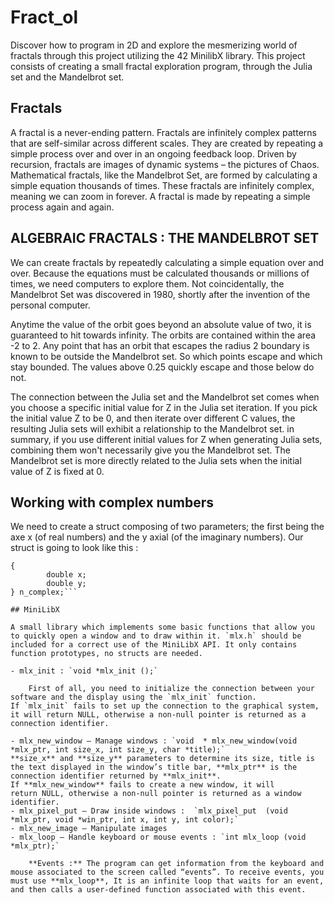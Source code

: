 # Fract_ol
Discover how to program in 2D and explore the mesmerizing world of fractals through this project utilizing the 42 MinilibX library. This project consists of creating a small fractal exploration program, through the Julia set and the Mandelbrot set.  
## Fractals

A fractal is a never-ending pattern. Fractals are infinitely complex patterns that are self-similar across different scales. They are created by repeating a simple process over and over in an ongoing feedback loop. Driven by recursion, fractals are images of dynamic systems – the pictures of Chaos. Mathematical fractals, like the Mandelbrot Set, are formed by calculating a simple equation thousands of times. These fractals are infinitely complex,  meaning we can zoom in forever. A fractal is made by repeating a simple process again and again.

## ALGEBRAIC FRACTALS : THE MANDELBROT SET

We can create fractals by repeatedly calculating a simple equation over and over. Because the equations must be calculated thousands or millions of times, we need computers to explore them. Not coincidentally, the Mandelbrot Set was discovered in 1980, shortly after the invention of the personal computer.

Anytime the value of the orbit goes beyond an absolute value of two, it is guaranteed to hit towards infinity. The orbits are contained within the area -2 to 2. Any point that has an orbit that escapes the radius 2 boundary is known to be outside the Mandelbrot set. So which points escape and which stay bounded. The values above 0.25 quickly escape and those below do not. 

The connection between the Julia set and the Mandelbrot set comes when you choose a specific initial value for Z in the Julia set iteration. If you pick the initial value Z to be 0, and then iterate over different C values, the resulting Julia sets will exhibit a relationship to the Mandelbrot set. in summary, if you use different initial values for Z when generating Julia sets, combining them won't necessarily give you the Mandelbrot set. The Mandelbrot set is more directly related to the Julia sets when the initial value of Z is fixed at 0.

## Working with complex numbers

We need to create a struct composing of two parameters; the first being the axe x (of real numbers) and the y axial (of the imaginary numbers). Our struct is going to look like this :

```typedef complex
{
		double x;
		double y;
} n_complex;```

## MiniLibX

A small library which implements some basic functions that allow you to quickly open a window and to draw within it. `mlx.h` should be included for a correct use of the MiniLibX API. It only contains function prototypes, no structs are needed.

- mlx_init : `void *mlx_init ();`
    
    First of all, you need to initialize the connection between your software and the display using the `mlx_init` function. If `mlx_init` fails to set up the connection to the graphical system, it will return NULL, otherwise a non-null pointer is returned as a connection identifier.
    
- mlx_new_window – Manage windows : `void  * mlx_new_window(void *mlx_ptr, int size_x, int size_y, char *title);` **size_x** and **size_y** parameters to determine its size, title is the text displayed in the window’s title bar, **mlx_ptr** is the connection identifier returned by **mlx_init**. If **mlx_new_window** fails to create a new window, it will return NULL, otherwise a non-null pointer is returned as a window identifier.
- mlx_pixel_put – Draw inside windows :  `mlx_pixel_put  (void *mlx_ptr, void *win_ptr, int x, int y, int color);`
- mlx_new_image – Manipulate images
- mlx_loop – Handle keyboard or mouse events : `int mlx_loop (void *mlx_ptr);`
    
    **Events :** The program can get information from the keyboard and mouse associated to the screen called “events”. To receive events, you must use **mlx_loop**, It is an infinite loop that waits for an event, and then calls a user-defined function associated with this event.
